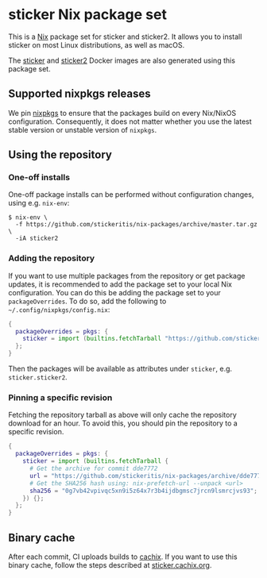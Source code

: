# sticker Nix package set

This is a [Nix](https://nixos.org/nix/) package set for sticker and
sticker2. It allows you to install sticker on most Linux
distributions, as well as macOS.

The [sticker](https://hub.docker.com/r/danieldk/sticker) and
[sticker2](https://hub.docker.com/r/danieldk/sticker2) Docker images
are also generated using this package set.

## Supported nixpkgs releases

We pin [nixpkgs](https://github.com/NixOS/nixpkgs) to ensure that the
packages build on every Nix/NixOS configuration. Consequently, it does
not matter whether you use the latest stable version or unstable version
of `nixpkgs`.

## Using the repository

### One-off installs

One-off package installs can be performed without configuration
changes, using e.g. `nix-env`:

~~~shell
$ nix-env \
  -f https://github.com/stickeritis/nix-packages/archive/master.tar.gz \
  -iA sticker2
~~~

### Adding the repository

If you want to use multiple packages from the repository or get
package updates, it is recommended to add the package set to your
local Nix configuration. You can do this be adding the package set to
your `packageOverrides`. To do so, add the following to
`~/.config/nixpkgs/config.nix`:

~~~nix
{
  packageOverrides = pkgs: {
    sticker = import (builtins.fetchTarball "https://github.com/stickeritis/nix-packages/archive/master.tar.gz") {};
  };
}
~~~

Then the packages will be available as attributes under `sticker`,
e.g.  `sticker.sticker2`.

### Pinning a specific revision

Fetching the repository tarball as above will only cache the
repository download for an hour. To avoid this, you should pin the
repository to a specific revision.

~~~nix
{
  packageOverrides = pkgs: {
    sticker = import (builtins.fetchTarball {
      # Get the archive for commit dde7772
      url = "https://github.com/stickeritis/nix-packages/archive/dde7772b36ce49e31be40a172df5120961d1e0b8.tar.gz";
      # Get the SHA256 hash using: nix-prefetch-url --unpack <url>
      sha256 = "0g7vb42vpivqc5xn9i5z64x7r3b4ijdbgmsc7jrcn9lsmrcjvs93";
    }) {};
  };
}
~~~

## Binary cache

After each commit, CI uploads builds to
[cachix](https://cachix.org/). If you want to use this binary cache,
follow the steps described at
[sticker.cachix.org](https://sticker.cachix.org/).
